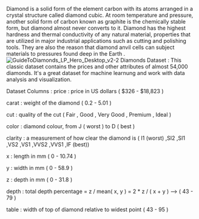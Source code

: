 Diamond is a solid form of the element carbon with its atoms arranged in a crystal structure called diamond cubic. At room temperature and pressure, another solid form of carbon known as graphite is the chemically stable form, but diamond almost never converts to it. Diamond has the highest hardness and thermal conductivity of any natural material, properties that are utilized in major industrial applications such as cutting and polishing tools. They are also the reason that diamond anvil cells can subject materials to pressures found deep in the Earth .
![GuideToDiamonds_LP_Hero_Desktop_v2-2](https://github.com/AbhayUrmaliya2004/DiamondPricePredictionUsingStreamlit/assets/141633724/18a0f5b7-8b7d-4d46-8e26-9a6ccb95aa8b)
Diamonds Dataset :
This classic dataset contains the prices and other attributes of almost 54,000 diamonds. It's a great dataset for machine learnung and work with data analysis and visualization.

Dataset Columns :
price : price in US dollars ( $326 - $18,823 )

carat : weight of the diamond ( 0.2 - 5.01 )

cut : quality of the cut ( Fair , Good , Very Good , Premium , Ideal )

color : diamond colour, from J ( worst ) to D ( best )

clarity : a measurement of how clear the diamond is ( I1 (worst) ,SI2 ,SI1 ,VS2 ,VS1 ,VVS2 ,VVS1 ,IF (best))

x : length in mm ( 0 - 10.74 )

y : width in mm ( 0 - 58.9 )

z : depth in mm ( 0 - 31.8 )

depth : total depth percentage = z / mean( x, y ) = 2 * z / ( x + y ) --> ( 43 - 79 )

table : width of top of diamond relative to widest point ( 43 - 95 )
